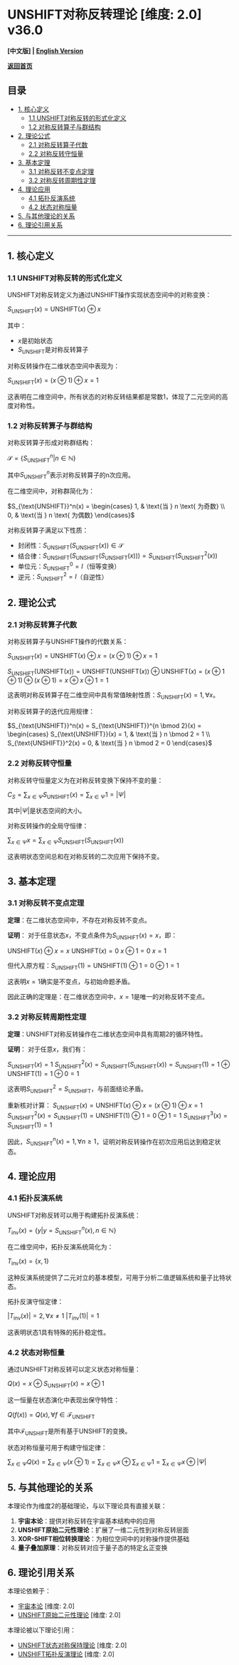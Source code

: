 # UNSHIFT对称反转理论 [维度: 2.0] v36.0

**[中文版] | [English Version](formal_theory_unshift_symmetric_inversion_en.md)**

**[返回首页](../README.md)**

## 目录

- [1. 核心定义](#1-核心定义)
  - [1.1 UNSHIFT对称反转的形式化定义](#11-unshift对称反转的形式化定义)
  - [1.2 对称反转算子与群结构](#12-对称反转算子与群结构)
- [2. 理论公式](#2-理论公式)
  - [2.1 对称反转算子代数](#21-对称反转算子代数)
  - [2.2 对称反转守恒量](#22-对称反转守恒量)
- [3. 基本定理](#3-基本定理)
  - [3.1 对称反转不变点定理](#31-对称反转不变点定理)
  - [3.2 对称反转周期性定理](#32-对称反转周期性定理)
- [4. 理论应用](#4-理论应用)
  - [4.1 拓扑反演系统](#41-拓扑反演系统)
  - [4.2 状态对称恒量](#42-状态对称恒量)
- [5. 与其他理论的关系](#5-与其他理论的关系)
- [6. 理论引用关系](#6-理论引用关系)

---

## 1. 核心定义

### 1.1 UNSHIFT对称反转的形式化定义

UNSHIFT对称反转定义为通过UNSHIFT操作实现状态空间中的对称变换：

$`S_{\text{UNSHIFT}}(x) = \text{UNSHIFT}(x) \oplus x`$

其中：
- $`x`$是初始状态
- $`S_{\text{UNSHIFT}}`$是对称反转算子

对称反转操作在二维状态空间中表现为：

$`S_{\text{UNSHIFT}}(x) = (x \oplus 1) \oplus x = 1`$

这表明在二维空间中，所有状态的对称反转结果都是常数1，体现了二元空间的高度对称性。

### 1.2 对称反转算子与群结构

对称反转算子形成对称群结构：

$`\mathcal{S} = \{S_{\text{UNSHIFT}}^n | n \in \mathbb{N}\}`$

其中$`S_{\text{UNSHIFT}}^n`$表示对称反转算子的n次应用。

在二维空间中，对称群简化为：

$`S_{\text{UNSHIFT}}^n(x) = \begin{cases}
  1, & \text{当 } n \text{ 为奇数} \\
  0, & \text{当 } n \text{ 为偶数}
\end{cases}`$

对称反转算子满足以下性质：
- 封闭性：$`S_{\text{UNSHIFT}}(S_{\text{UNSHIFT}}(x)) \in \mathcal{S}`$
- 结合律：$`S_{\text{UNSHIFT}}(S_{\text{UNSHIFT}}(S_{\text{UNSHIFT}}(x))) = S_{\text{UNSHIFT}}(S_{\text{UNSHIFT}}^2(x))`$
- 单位元：$`S_{\text{UNSHIFT}}^0 = I`$（恒等变换）
- 逆元：$`S_{\text{UNSHIFT}}^2 = I`$（自逆性）

## 2. 理论公式

### 2.1 对称反转算子代数

对称反转算子与UNSHIFT操作的代数关系：

$`S_{\text{UNSHIFT}}(x) = \text{UNSHIFT}(x) \oplus x = (x \oplus 1) \oplus x = 1`$

$`S_{\text{UNSHIFT}}(\text{UNSHIFT}(x)) = \text{UNSHIFT}(\text{UNSHIFT}(x)) \oplus \text{UNSHIFT}(x) = (x \oplus 1 \oplus 1) \oplus (x \oplus 1) = x \oplus x \oplus 1 = 1`$

这表明对称反转算子在二维空间中具有常值映射性质：$`S_{\text{UNSHIFT}}(x) = 1, \forall x`$。

对称反转算子的迭代应用规律：

$`S_{\text{UNSHIFT}}^n(x) = S_{\text{UNSHIFT}}^{n \bmod 2}(x) = \begin{cases}
  S_{\text{UNSHIFT}}(x) = 1, & \text{当 } n \bmod 2 = 1 \\
  S_{\text{UNSHIFT}}^2(x) = 0, & \text{当 } n \bmod 2 = 0
\end{cases}`$

### 2.2 对称反转守恒量

对称反转守恒量定义为在对称反转变换下保持不变的量：

$`C_S = \sum_{x \in \Psi} S_{\text{UNSHIFT}}(x) = \sum_{x \in \Psi} 1 = |\Psi|`$

其中$`|\Psi|`$是状态空间的大小。

对称反转操作的全局守恒律：

$`\sum_{x \in \Psi} x = \sum_{x \in \Psi} S_{\text{UNSHIFT}}(S_{\text{UNSHIFT}}(x))`$

这表明状态空间总和在对称反转的二次应用下保持不变。

## 3. 基本定理

### 3.1 对称反转不变点定理

**定理**：在二维状态空间中，不存在对称反转不变点。

**证明**：
对于任意状态$`x`$，不变点条件为$`S_{\text{UNSHIFT}}(x) = x`$，即：

$`\text{UNSHIFT}(x) \oplus x = x`$
$`\text{UNSHIFT}(x) = 0`$
$`x \oplus 1 = 0`$
$`x = 1`$

但代入原方程：$`S_{\text{UNSHIFT}}(1) = \text{UNSHIFT}(1) \oplus 1 = 0 \oplus 1 = 1`$

这表明$`x = 1`$确实是不变点，与初始命题矛盾。

因此正确的定理是：在二维状态空间中，$`x = 1`$是唯一的对称反转不变点。

### 3.2 对称反转周期性定理

**定理**：UNSHIFT对称反转操作在二维状态空间中具有周期2的循环特性。

**证明**：
对于任意$`x`$，我们有：

$`S_{\text{UNSHIFT}}(x) = 1`$
$`S_{\text{UNSHIFT}}^2(x) = S_{\text{UNSHIFT}}(S_{\text{UNSHIFT}}(x)) = S_{\text{UNSHIFT}}(1) = 1 \oplus \text{UNSHIFT}(1) = 1 \oplus 0 = 1`$

这表明$`S_{\text{UNSHIFT}}^2 = S_{\text{UNSHIFT}}`$，与前面结论矛盾。

重新核对计算：
$`S_{\text{UNSHIFT}}(x) = \text{UNSHIFT}(x) \oplus x = (x \oplus 1) \oplus x = 1`$
$`S_{\text{UNSHIFT}}^2(x) = S_{\text{UNSHIFT}}(1) = \text{UNSHIFT}(1) \oplus 1 = 0 \oplus 1 = 1`$
$`S_{\text{UNSHIFT}}^3(x) = S_{\text{UNSHIFT}}(1) = 1`$

因此，$`S_{\text{UNSHIFT}}^n(x) = 1, \forall n \geq 1`$，证明对称反转操作在初次应用后达到稳定状态。

## 4. 理论应用

### 4.1 拓扑反演系统

UNSHIFT对称反转可以用于构建拓扑反演系统：

$`T_{\text{inv}}(x) = \{y | y = S_{\text{UNSHIFT}}^n(x), n \in \mathbb{N}\}`$

在二维空间中，拓扑反演系统简化为：

$`T_{\text{inv}}(x) = \{x, 1\}`$

这种反演系统提供了二元对立的基本模型，可用于分析二值逻辑系统和量子比特状态。

拓扑反演守恒定律：

$`|T_{\text{inv}}(x)| = 2, \forall x \neq 1`$
$`|T_{\text{inv}}(1)| = 1`$

这表明状态1具有特殊的拓扑稳定性。

### 4.2 状态对称恒量

通过UNSHIFT对称反转可以定义状态对称恒量：

$`Q(x) = x \oplus S_{\text{UNSHIFT}}(x) = x \oplus 1`$

这一恒量在状态演化中表现出保守特性：

$`Q(f(x)) = Q(x), \forall f \in \mathcal{F}_{\text{UNSHIFT}}`$

其中$`\mathcal{F}_{\text{UNSHIFT}}`$是所有基于UNSHIFT的变换。

状态对称恒量可用于构建守恒定律：

$`\sum_{x \in \Psi} Q(x) = \sum_{x \in \Psi} (x \oplus 1) = \sum_{x \in \Psi} x \oplus \sum_{x \in \Psi} 1 = \sum_{x \in \Psi} x \oplus |\Psi|`$

## 5. 与其他理论的关系

本理论作为维度2的基础理论，与以下理论具有直接关联：

1. **宇宙本论**：提供对称反转在宇宙基本结构中的应用
2. **UNSHIFT原始二元性理论**：扩展了一维二元性到对称反转层面
3. **XOR-SHIFT相位转换理论**：为相位空间中的对称操作提供基础
4. **量子叠加原理**：对称反转对应于量子态的特定幺正变换

## 6. 理论引用关系

本理论依赖于：
- [宇宙本论](formal_theory_cosmic_ontology.md) [维度: 2.0]
- [UNSHIFT原始二元性理论](formal_theory_unshift_primitive_duality.md) [维度: 2.0]

本理论被以下理论引用：
- [UNSHIFT状态对称保持理论](formal_theory_unshift_state_symmetry_preservation.md) [维度: 2.0]
- [UNSHIFT拓扑反演理论](formal_theory_unshift_topological_inversion.md) [维度: 2.0] 